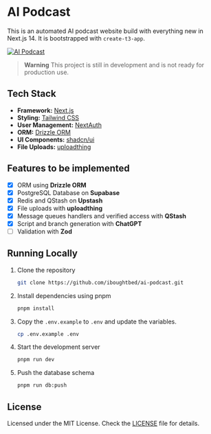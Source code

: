 # AI Podcast

This is an automated AI podcast website build with everything new in Next.js 14. It is bootstrapped with `create-t3-app`.

[![AI Podcast](./public/og.ong)](https://iboughtbed-ai-podcast.vercel.app/)

> **Warning**
> This project is still in development and is not ready for production use.

## Tech Stack

- **Framework:** [Next.js](https://nextjs.org)
- **Styling:** [Tailwind CSS](https://tailwindcss.com)
- **User Management:** [NextAuth](https://next-auth.js.org)
- **ORM:** [Drizzle ORM](https://orm.drizzle.team)
- **UI Components:** [shadcn/ui](https://ui.shadcn.com)
- **File Uploads:** [uploadthing](https://uploadthing.com)

## Features to be implemented

<!-- - [ ] Authentication with **NextAuth** -->

- [x] ORM using **Drizzle ORM**
- [x] PostgreSQL Database on **Supabase**
- [x] Redis and QStash on **Upstash**
- [x] File uploads with **uploadthing**
- [x] Message queues handlers and verified access with **QStash**
- [x] Script and branch generation with **ChatGPT**
- [ ] Validation with **Zod**

## Running Locally

1. Clone the repository

   ```bash
   git clone https://github.com/iboughtbed/ai-podcast.git
   ```

2. Install dependencies using pnpm

   ```bash
   pnpm install
   ```

3. Copy the `.env.example` to `.env` and update the variables.

   ```bash
   cp .env.example .env
   ```

4. Start the development server

   ```bash
   pnpm run dev
   ```

5. Push the database schema

   ```bash
   pnpm run db:push
   ```

## License

Licensed under the MIT License. Check the [LICENSE](./LICENSE.md) file for details.
